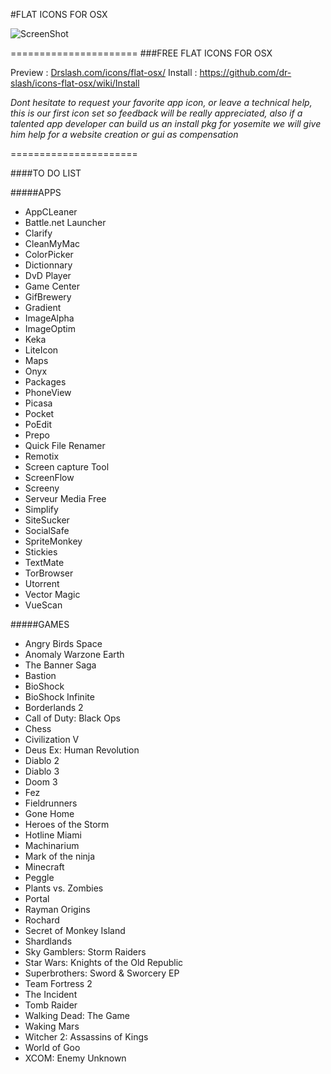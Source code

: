 #FLAT ICONS FOR OSX

![ScreenShot](http://drslash.com/wp-content/uploads/2014/07/SLASHOS.jpg)


======================
###FREE FLAT ICONS FOR OSX

Preview : [Drslash.com/icons/flat-osx/](http://en.drslash.com/icons/flat-osx/)
Install : https://github.com/dr-slash/icons-flat-osx/wiki/Install

*Dont hesitate to request your favorite app icon, or leave a technical help, this is our first icon set so feedback will be really appreciated, also if a talented app developer can build us an install pkg for yosemite we will give him help for a website creation or gui as compensation*

======================

####TO DO LIST

#####APPS

* AppCLeaner
* Battle.net Launcher
* Clarify
* CleanMyMac
* ColorPicker
* Dictionnary
* DvD Player
* Game Center
* GifBrewery
* Gradient
* ImageAlpha
* ImageOptim
* Keka
* LiteIcon
* Maps
* Onyx
* Packages
* PhoneView
* Picasa
* Pocket
* PoEdit
* Prepo
* Quick File Renamer
* Remotix
* Screen capture Tool
* ScreenFlow
* Screeny
* Serveur Media Free
* Simplify
* SiteSucker
* SocialSafe
* SpriteMonkey
* Stickies
* TextMate
* TorBrowser
* Utorrent
* Vector Magic
* VueScan

#####GAMES

* Angry Birds Space
* Anomaly Warzone Earth
* The Banner Saga
* Bastion
* BioShock
* BioShock Infinite
* Borderlands 2
* Call of Duty: Black Ops
* Chess
* Civilization V
* Deus Ex: Human Revolution
* Diablo 2
* Diablo 3
* Doom 3
* Fez
* Fieldrunners
* Gone Home
* Heroes of the Storm
* Hotline Miami
* Machinarium
* Mark of the ninja
* Minecraft
* Peggle
* Plants vs. Zombies
* Portal
* Rayman Origins
* Rochard
* Secret of Monkey Island
* Shardlands
* Sky Gamblers: Storm Raiders
* Star Wars: Knights of the Old Republic
* Superbrothers: Sword & Sworcery EP 
* Team Fortress 2
* The Incident
* Tomb Raider
* Walking Dead: The Game
* Waking Mars
* Witcher 2: Assassins of Kings
* World of Goo
* XCOM: Enemy Unknown
